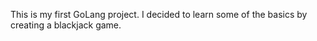 This is my first GoLang project. I decided to learn some of the basics by creating a blackjack game.